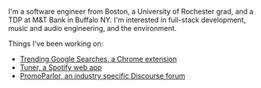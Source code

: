 I'm a software engineer from Boston, a University of Rochester grad, and a TDP at M&T Bank in Buffalo NY. I'm interested in full-stack development, music and audio engineering, and the environment.

Things I've been working on:
- [Trending Google Searches, a Chrome extension](https://tommygeiger.com/trending-google-searches)
- [Tuner, a Spotify web app](https://tommygeiger.com/tuner)
- [PromoParlor, an industry specific Discourse forum](https://promoparlor.com)
